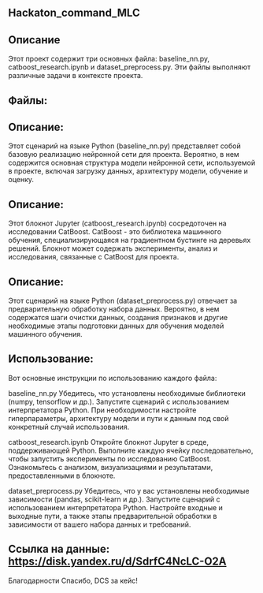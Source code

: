 ## Hackaton_command_MLC
## Описание
Этот проект содержит три основных файла: baseline_nn.py, catboost_research.ipynb и dataset_preprocess.py. Эти файлы выполняют различные задачи в контексте проекта.

## Файлы:

## Описание: 
  Этот сценарий на языке Python (baseline_nn.py) представляет собой базовую реализацию нейронной сети для проекта. Вероятно, в нем содержится основная структура модели нейронной сети, используемой в проекте, включая загрузку данных, архитектуру модели, обучение и оценку.

## Описание: 
  Этот блокнот Jupyter (catboost_research.ipynb) сосредоточен на исследовании CatBoost. CatBoost - это библиотека машинного обучения, специализирующаяся на градиентном бустинге на деревьях решений. Блокнот может содержать эксперименты, анализ и исследования, связанные с CatBoost для проекта.

## Описание: 
  Этот сценарий на языке Python (dataset_preprocess.py) отвечает за предварительную обработку набора данных. Вероятно, в нем содержатся шаги очистки данных, создания признаков и другие необходимые этапы подготовки данных для обучения моделей машинного обучения.
## Использование: 
Вот основные инструкции по использованию каждого файла:

  baseline_nn.py
  Убедитесь, что установлены необходимые библиотеки (numpy, tensorflow и др.).
  Запустите сценарий с использованием интерпретатора Python.
  При необходимости настройте гиперпараметры, архитектуру модели и пути к данным под свой конкретный случай использования.
  
  catboost_research.ipynb
  Откройте блокнот Jupyter в среде, поддерживающей Python.
  Выполните каждую ячейку последовательно, чтобы запустить эксперименты по исследованию CatBoost.
  Ознакомьтесь с анализом, визуализациями и результатами, предоставленными в блокноте.
  
  dataset_preprocess.py
  Убедитесь, что у вас установлены необходимые зависимости (pandas, scikit-learn и др.).
  Запустите сценарий с использованием интерпретатора Python.
  Настройте входные и выходные пути, а также этапы предварительной обработки в зависимости от вашего набора данных и требований.

## Ссылка на данные: https://disk.yandex.ru/d/SdrfC4NcLC-O2A
Благодарности
Спасибо, DCS за кейс!

